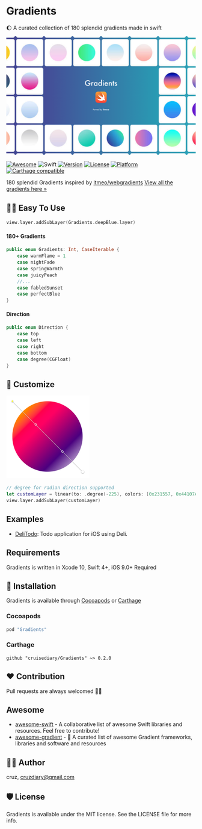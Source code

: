 # Gradients

🌔 A curated collection of 180 splendid gradients made in swift

![logo](README/gradients.png)

[![Awesome](https://cdn.rawgit.com/sindresorhus/awesome/d7305f38d29fed78fa85652e3a63e154dd8e8829/media/badge.svg)](https://github.com/sindresorhus/awesome)
![Swift](https://img.shields.io/badge/Swift-4.2-orange.svg)
[![Version](https://img.shields.io/cocoapods/v/Gradients.svg?style=flat)](http://cocoapods.org/pods/Gradients)
[![License](https://img.shields.io/cocoapods/l/Gradients.svg?style=flat)](http://cocoapods.org/pods/Gradients)
[![Platform](https://img.shields.io/cocoapods/p/Gradients.svg?style=flat)](http://cocoapods.org/pods/Gradients)
[![Carthage compatible](https://img.shields.io/badge/Carthage-compatible-4BC51D.svg?style=flat)](https://github.com/Carthage/Carthage)

180 splendid Gradients inspired by [itmeo/webgradients](https://github.com/itmeo/webgradients)
[View all the gradients here »](https://webgradients.com)

## 🏄🏼 Easy To Use
```swift
view.layer.addSubLayer(Gradients.deepBlue.layer)
```

#### 180+ Gradients
```swift
public enum Gradients: Int, CaseIterable {
    case warmFlame = 1
    case nightFade
    case springWarmth
    case juicyPeach
    //...
    case fabledSunset
    case perfectBlue
}
```

#### Direction
```swift
public enum Direction {
    case top
    case left
    case right
    case bottom
    case degree(CGFloat)
}
```

## 🎨 Customize

![customize](README/custom.png)
```swift
// degree for radian direction supported
let customLayer = linear(to: .degree(-225), colors: [0x231557, 0x44107A, 0xFF1361, 0xFFF800], locations: [0.0, 0.29, 0.67, 1.0]) // Fabled Sunset
view.layer.addSubLayer(customLayer)
```

## Examples
* [DeliTodo](https://github.com/kawoou/DeliTodo): Todo application for iOS using Deli.

## Requirements
Gradients is written in  Xcode 10, Swift 4+, iOS 9.0+ Required

## 📲 Installation
Gradients is available through [Cocoapods](http://cocoapods.org) or [Carthage](https://github.com/Carthage/Carthage)

### Cocoapods
```ruby
pod "Gradients"
```

### Carthage
```
github "cruisediary/Gradients" ~> 0.2.0
```

## ❤️ Contribution
Pull requests are always welcomed 🏄🏼

## Awesome
* [awesome-swift](https://github.com/matteocrippa/awesome-swift) - A collaborative list of awesome Swift libraries and resources. Feel free to contribute!
* [awesome-gradient](https://github.com/cruisediary/awesome-gradient) - 🌈 A curated list of awesome Gradient frameworks, libraries and software and resources

## 👨‍💻 Author
cruz, cruzdiary@gmail.com

## 🛡 License

Gradients is available under the MIT license. See the LICENSE file for more info.
